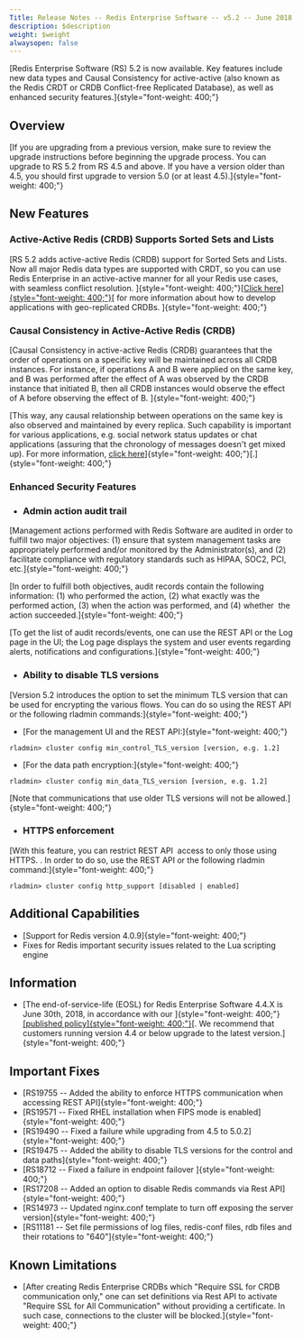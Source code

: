 ```yaml
---
Title: Release Notes -- Redis Enterprise Software -- v5.2 -- June 2018
description: $description
weight: $weight
alwaysopen: false
---
```

[Redis Enterprise Software (RS) 5.2 is now available. Key features
include new data types and Causal Consistency for active-active (also
known as the Redis CRDT or CRDB Conflict-free Replicated Database), as
well as enhanced security features.]{style="font-weight: 400;"}

**Overview**
------------

[If you are upgrading from a previous version, make sure to review the
upgrade instructions before beginning the upgrade process. You can
upgrade to RS 5.2 from RS 4.5 and above. If you have a version older
than 4.5, you should first upgrade to version 5.0 (or at least
4.5).]{style="font-weight: 400;"}

**New Features**
----------------

### **Active-Active Redis (CRDB) Supports Sorted Sets and Lists**

[RS 5.2 adds active-active Redis (CRDB) support for Sorted Sets and
Lists. Now all major Redis data types are supported with CRDT, so you
can use Redis Enterprise in an active-active manner for all your Redis
use cases, with seamless conflict resolution.
]{style="font-weight: 400;"}[[Click
here]{style="font-weight: 400;"}](https://redislabs.com/redis-enterprise-documentation/developing/crdbs/)[
for more information about how to develop applications with
geo-replicated CRDBs. ]{style="font-weight: 400;"}

### **Causal Consistency in Active-Active Redis (CRDB)**

[Causal Consistency in active-active Redis (CRDB) guarantees that the
order of operations on a specific key will be maintained across all CRDB
instances. For instance, if operations A and B were applied on the same
key, and B was performed after the effect of A was observed by the CRDB
instance that initiated B, then all CRDB instances would observe the
effect of A before observing the effect of B.
]{style="font-weight: 400;"}

[This way, any causal relationship between operations on the same key is
also observed and maintained by every replica. Such capability is
important for various applications, e.g. social network status updates
or chat applications (assuring that the chronology of messages doesn't
get mixed up). For more information, [click
here](https://redislabs.com/redis-enterprise-documentation/causal-consistency-crdb/)]{style="font-weight: 400;"}[.]{style="font-weight: 400;"}

### **Enhanced Security Features**

-   ### **Admin action audit trail**

[Management actions performed with Redis Software are audited in order
to fulfill two major objectives: (1) ensure that system management tasks
are appropriately performed and/or monitored by the Administrator(s),
and (2) facilitate compliance with regulatory standards such as HIPAA,
SOC2, PCI, etc.]{style="font-weight: 400;"}

[In order to fulfill both objectives, audit records contain the
following information: (1) who performed the action, (2) what exactly
was the performed action, (3) when the action was performed, and (4)
whether  the action succeeded.]{style="font-weight: 400;"}

[To get the list of audit records/events, one can use the REST API or
the Log page in the UI; the Log page displays the system and user events
regarding alerts, notifications and
configurations.]{style="font-weight: 400;"}

-   ### **Ability to disable TLS versions**

[Version 5.2 introduces the option to set the minimum TLS version that
can be used for encrypting the various flows. You can do so using the
REST API or the following rladmin commands:]{style="font-weight: 400;"}

-   [For the management UI and the REST API:]{style="font-weight: 400;"}

``` {style="border: 2px solid #ddd; font-family: courier; background-color: #333; color: #fff; padding: 10px; -webkit-font-smoothing: auto;"}
rladmin> cluster config min_control_TLS_version [version, e.g. 1.2]
```

-   [For the data path encryption:]{style="font-weight: 400;"}

``` {style="border: 2px solid #ddd; font-family: courier; background-color: #333; color: #fff; padding: 10px; -webkit-font-smoothing: auto;"}
rladmin> cluster config min_data_TLS_version [version, e.g. 1.2]
```

[Note that communications that use older TLS versions will not be
allowed.]{style="font-weight: 400;"}

-   ### **HTTPS enforcement**

[With this feature, you can restrict REST API  access to only those
using HTTPS. . In order to do so, use the REST API or the following
rladmin command:]{style="font-weight: 400;"}

``` {style="border: 2px solid #ddd; font-family: courier; background-color: #333; color: #fff; padding: 10px; -webkit-font-smoothing: auto;"}
rladmin> cluster config http_support [disabled | enabled]   
```

**Additional Capabilities**
---------------------------

-   [Support for Redis version 4.0.9]{style="font-weight: 400;"}
-   Fixes for Redis important security issues related to the Lua
    scripting engine

**Information**
---------------

-   [The end-of-service-life (EOSL) for Redis Enterprise Software 4.4.X
    is June 30th, 2018, in accordance with our
    ]{style="font-weight: 400;"}[[published
    policy]{style="font-weight: 400;"}](https://redislabs.com/redis-enterprise-documentation/administering/product-lifecycle/)[.
    We recommend that customers running version 4.4 or below upgrade to
    the latest version.]{style="font-weight: 400;"}

**Important Fixes**
-------------------

-   [RS19755 -- Added the ability to enforce HTTPS communication when
    accessing REST API]{style="font-weight: 400;"}
-   [RS19571 -- Fixed RHEL installation when FIPS mode is
    enabled]{style="font-weight: 400;"}
-   [RS19490 -- Fixed a failure while upgrading from 4.5 to
    5.0.2]{style="font-weight: 400;"}
-   [RS19475 -- Added the ability to disable TLS versions for the
    control and data paths]{style="font-weight: 400;"}
-   [RS18712 -- Fixed a failure in endpoint failover
    ]{style="font-weight: 400;"}
-   [RS17208 -- Added an option to disable Redis commands via Rest
    API]{style="font-weight: 400;"}
-   [RS14973 -- Updated nginx.conf template to turn off exposing the
    server version]{style="font-weight: 400;"}
-   [RS11181 -- Set file permissions of log files, redis-conf files, rdb
    files and their rotations to "640"]{style="font-weight: 400;"}

**Known Limitations**
---------------------

-   [After creating Redis Enterprise CRDBs which "Require SSL for CRDB
    communication only," one can set definitions via Rest API to
    activate "Require SSL for All Communication" without providing a
    certificate. In such case, connections to the cluster will be
    blocked.]{style="font-weight: 400;"}
